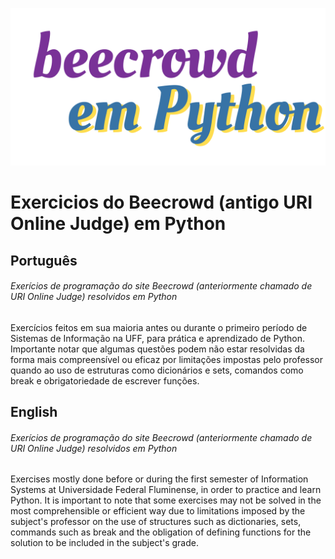 ![](https://github.com/Roberto-deP-Martins/Exercicios-do-Beecrowd-URI-em-Python/blob/main/banner.png)
# Exercicios do Beecrowd (antigo URI Online Judge) em Python

## Português

###### Exerícios de programação do site Beecrowd (anteriormente chamado de URI Online Judge) resolvidos em Python

Exercícios feitos em sua maioria antes ou durante o primeiro período de Sistemas de Informação na UFF, para prática e aprendizado de Python. Importante notar que algumas questões podem não estar resolvidas da forma mais compreensível ou eficaz por limitações impostas pelo professor quando ao uso de estruturas como dicionários e sets, comandos como break e obrigatoriedade de escrever funções.


## English

###### Exerícios de programação do site Beecrowd (anteriormente chamado de URI Online Judge) resolvidos em Python

Exercises mostly done before or during the first semester of Information Systems at Universidade Federal Fluminense, in order to practice and learn Python. It is important to note that some exercises may not be solved in the most comprehensible or efficient way due to limitations imposed by the subject's professor on the use of structures such as dictionaries, sets, commands such as break and the obligation of defining functions for the solution to be included in the subject's grade.
